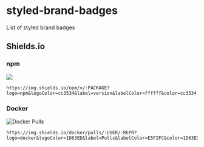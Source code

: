 # styled-brand-badges
List of styled brand badges

## Shields.io

### npm
![](https://img.shields.io/npm/v/%40vinkas%2Ftailwindcss?logo=npm&logoColor=cc3534&label=version&labelColor=ffffff&color=cc3534)
```
https://img.shields.io/npm/v/:PACKAGE?logo=npm&logoColor=cc3534&label=version&labelColor=ffffff&color=cc3534
```

### Docker
![Docker Pulls](https://img.shields.io/docker/pulls/vinkas/lauth?logo=docker&logoColor=1D63ED&label=Pulls&labelColor=E5F2FC&color=1D63ED)
```
https://img.shields.io/docker/pulls/:USER/:REPO?logo=docker&logoColor=1D63ED&label=Pulls&labelColor=E5F2FC&color=1D63ED
```
